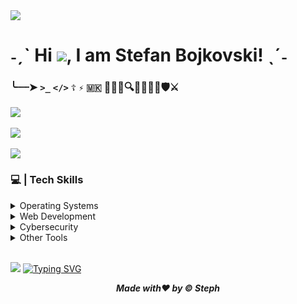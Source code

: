 <img src="https://komarev.com/ghpvc/?username=xStephx&color=red"/>

# ˗ˏˋ Hi ![](https://user-images.githubusercontent.com/18350557/176309783-0785949b-9127-417c-8b55-ab5a4333674e.gif), I am Stefan Bojkovski! ˎˊ˗
### ╰┈┈➤ **`>_`** **`</>`** **`☦︎`** **`⚡︎`** **`🇲🇰`** 👨‍💻🌐🔍🚴🏋🏻‍♂️🛡️⚔️ <br>

![](https://github-readme-stats.vercel.app/api/top-langs/?username=xStephx&theme=shadow_red&hide_border=false&layout=compact) <br/><br/>
![](https://github-readme-stats.vercel.app/api?username=xStephx&show_icons=true&theme=shadow_red) <br/> <br/>
![](https://github-readme-streak-stats.herokuapp.com/?user=xStephx&theme=shadow_red&hide_border=false)

### 💻 | Tech Skills
<details>
   <summary>Operating Systems</summary> <br>
     <a href="https://www.kali.org/" target="_blank" rel="noreferrer"><img src="https://cdn.freelogovectors.net/wp-content/uploads/2021/12/kali-logo-freelogovectors.net_.png" width="36" height="36" alt="Kali Linux" title="Kali Linux" /></a>
     <a href="https://www.raspberrypi.com/software/operating-systems/" target="_blank" rel="noreferrer"><img src="https://upload.wikimedia.org/wikipedia/fr/thumb/3/3b/Raspberry_Pi_logo.svg/langfr-250px-Raspberry_Pi_logo.svg.png" width="30" height="36" alt="Raspbian OS" title="Raspbian OS" /></a>
     <a href="https://parrotsec.org/" target="_blank" rel="noreferrer"><img src="https://img.icons8.com/color/200/parrot-security--v2.png" width="30" height="36" alt="Parrot Security" title="Parrot Security" /></a>
     <a href="https://ubuntu.com/" target="_blank" rel="noreferrer"><img src="https://raw.githubusercontent.com/danielcranney/readme-generator/main/public/icons/skills/ubuntu-colored.svg" width="36" height="36" alt="Ubuntu" title="Ubuntu" /></a>
     <a href="https://www.microsoft.com/software-download/" target="_blank" rel="noreferrer"><img src="https://upload.wikimedia.org/wikipedia/commons/c/c7/Windows_logo_-_2012.png" width="30" height="36" alt="Windows 10 Pro" title="Windows 10 Pro" /></a>
</details>

<details>
   <summary>Web Development</summary> <br>
      <a href="https://developer.mozilla.org/en-US/docs/Glossary/HTML5" target="_blank" rel="noreferrer"><img src="https://raw.githubusercontent.com/danielcranney/readme-generator/main/public/icons/skills/html5-colored.svg" width="36" height="36" alt="HTML5" title="HTML5" /></a>
     <a href="https://www.w3.org/TR/CSS/#css" target="_blank" rel="noreferrer"><img src="https://raw.githubusercontent.com/danielcranney/readme-generator/main/public/icons/skills/css3-colored.svg" width="36" height="36" alt="CSS3" title="CSS3" /></a>
     <a href="https://getbootstrap.com/" target="_blank" rel="noreferrer"><img src="https://raw.githubusercontent.com/danielcranney/readme-generator/main/public/icons/skills/bootstrap-colored.svg" width="36" height="36" alt="Bootstrap" title="Bootstrap" /></a>
     <a href="https://tailwindcss.com/" target="_blank" rel="noreferrer"><img src="https://raw.githubusercontent.com/danielcranney/readme-generator/main/public/icons/skills/tailwindcss-colored.svg" width="36" height="36" alt="TailwindCSS" title="TailwindCSS" /></a>
     <a href="https://sass-lang.com/" target="_blank" rel="noreferrer"><img src="https://raw.githubusercontent.com/danielcranney/readme-generator/main/public/icons/skills/sass-colored.svg" width="36" height="36" alt="Sass" title="Sass" /></a>
     <a href="https://developer.mozilla.org/en-US/docs/Web/JavaScript" target="_blank" rel="noreferrer"><img src="https://raw.githubusercontent.com/danielcranney/readme-generator/main/public/icons/skills/javascript-colored.svg" width="36" height="36" alt="JavaScript" title="JavaScript" /></a>
     <a href="https://jquery.com/" target="_blank" rel="noreferrer"><img src="https://raw.githubusercontent.com/danielcranney/readme-generator/main/public/icons/skills/jquery-colored.svg" width="36" height="36" alt="JQuery" title="JQuery" /></a>
     <a href="https://reactjs.org/" target="_blank" rel="noreferrer"><img src="https://raw.githubusercontent.com/danielcranney/readme-generator/main/public/icons/skills/react-colored.svg" width="36" height="36" alt="React" title="React" /></a>
     <a href="https://nodejs.org/en/" target="_blank" rel="noreferrer"><img src="https://raw.githubusercontent.com/danielcranney/readme-generator/main/public/icons/skills/nodejs-colored.svg" alt="NodeJS" title="NodeJS" width="36" height="36" /></a>
     <a href="https://www.php.net/" target="_blank" rel="noreferrer"><img src="https://raw.githubusercontent.com/danielcranney/readme-generator/main/public/icons/skills/php-colored.svg" alt="PHP" title="PHP" width="36" height="36" /></a>
     <a href="https://www.mysql.com/" target="_blank" rel="noreferrer"><img src="https://raw.githubusercontent.com/danielcranney/readme-generator/main/public/icons/skills/mysql-colored.svg" alt="MySQL" title="MySQL" width="36" height="36" /></a>
     <a href="https://wordpress.com/" target="_blank" rel="noreferrer"><img src="https://cdn-icons-png.flaticon.com/512/174/174881.png" width="36" height="36" alt="Wordpress" title="Wordpress" /></a>
     <a href="https://webflow.com/" target="_blank" rel="noreferrer"><img src="https://img.icons8.com/?size=512&id=ktrJ12qa5f65&format=png" width="36" height="36" alt="Webflow" title="Webflow" /></a>
</details>

<details>
   <summary>Cybersecurity</summary> <br>
      <a href="https://www.gnu.org/software/bash/" target="_blank" rel="noreferrer"><img src="https://upload.wikimedia.org/wikipedia/commons/thumb/4/4b/Bash_Logo_Colored.svg/2048px-Bash_Logo_Colored.svg.png" width="36" height="36" alt="Bash" title="Bash" /></a>
      <a href="https://learn.microsoft.com/en-us/powershell/" target="_blank" rel="noreferrer"><img src="https://upload.wikimedia.org/wikipedia/commons/2/2f/PowerShell_5.0_icon.png" width="36" height="36" alt="PowerShell" title="PowerShell" /></a>
      <a href="https://nmap.org/" target="_blank" rel="noreferrer"><img src="https://nmap.org/images/nmap-logo-256x256.png" width="36" height="36" alt="NMAP" title="NMAP" /></a>
      <a href="https://www.metasploit.com/" target="_blank" rel="noreferrer"><img src="https://products.containerize.com/security-testing-tools/metasploit/menu_image.png" width="36" height="36" alt="Metasploit" title="Metasploit" /></a>
      <a href="https://portswigger.net/burp" target="_blank" rel="noreferrer"><img src="https://miro.medium.com/v2/resize:fit:710/1*KMYIE0A-u-DhaMm9N2ImlA.png" width="36" height="36" alt="Burp Suite" title="Burp Suite" /></a>
      <a href="https://www.zaproxy.org/" target="_blank" rel="noreferrer"><img src="https://wiki.elvis.science/images/7/70/OWASP_ZAP.png" width="36" height="36" alt="OWASP ZAP" title="OWASP ZAP" /></a>
      <a href="https://www.wireshark.org/" target="_blank" rel="noreferrer"><img src="https://upload.wikimedia.org/wikipedia/commons/thumb/c/c6/Wireshark_icon_new.png/800px-Wireshark_icon_new.png" width="36" height="36" alt="Wireshark" title="Wireshark" /></a>
      <a href="https://www.kali.org/tools/netcat/" target="_blank" rel="noreferrer"><img src="https://www.kali.org/tools/netcat/images/netcat-logo.svg" width="36" height="36" alt="Netcat" title="Netcat" /></a>
      <a href="https://www.kali.org/tools/gobuster/" target="_blank" rel="noreferrer"><img src="https://www.kali.org/tools/gobuster/images/gobuster-logo.svg" width="36" height="36" alt="Gobuster" title="Gobuster" /></a>
      <a href="https://www.kali.org/tools/ffuf/" target="_blank" rel="noreferrer"><img src="https://www.kali.org/tools/ffuf/images/ffuf-logo.svg" width="36" height="36" alt="Ffuf" title="Ffuf" /></a>
      <a href="https://www.kali.org/tools/eyewitness/" target="_blank" rel="noreferrer"><img src="https://www.kali.org/tools/eyewitness/images/eyewitness-logo.svg" width="36" height="36" alt="Eyewitness" title="Eyewitness" /></a>
      <a href="https://www.virustotal.com/gui/home/upload" target="_blank" rel="noreferrer"><img src="https://images.icon-icons.com/2699/PNG/512/virustotal_logo_icon_171247.png" width="30" height="30" alt="VirusTotal" title="VirusTotal" /></a>
      <a href="https://www.kali.org/tools/binwalk/" target="_blank" rel="noreferrer"><img src="https://www.kali.org/tools/binwalk/images/binwalk-logo.svg" width="36" height="36" alt="Binwalk" title="Binwalk" /></a>
      <a href="https://sqlmap.org/" target="_blank" rel="noreferrer"><img src="https://tryhackme-images.s3.amazonaws.com/room-icons/523723e4d3b75b6439b8e2cd0fa6880b.png" width="36" height="36" alt="SQLMAP" title="SQLMAP" /></a>
      <a href="https://www.kali.org/tools/wpscan/" target="_blank" rel="noreferrer"><img src="https://www.kali.org/tools/wpscan/images/wpscan-logo.svg" width="36" height="36" alt="WPScan" title="WPScan" /></a>
      <a href="https://www.openvas.org/" target="_blank" rel="noreferrer"><img src="https://res.cloudinary.com/apideck/image/upload/v1581262378/catalog/openvas-org/icon128x128.png" width="36" height="36" alt="OpenVAS" title="OpenVAS" /></a>
      <a href="https://www.kali.org/tools/set/" target="_blank" rel="noreferrer"><img src="https://www.kali.org/tools/set/images/set-logo.svg" width="36" height="36" alt="Social-Engineer Toolkit (SET)"  title="Social-Engineer Toolkit (SET)" /></a>
      <a href="https://www.kali.org/tools/maltego/" target="_blank" rel="noreferrer"><img src="https://www.kali.org/tools/maltego/images/maltego-logo.svg" width="36" height="36" alt="Maltego"  title="Maltego" /></a>
      <a href="https://www.kali.org/tools/dvwa/" target="_blank" rel="noreferrer"><img src="https://www.kali.org/tools/dvwa/images/dvwa-logo.svg" width="36" height="36" alt="DVWA" title="DVWA" /></a>
      <a href="https://www.kali.org/tools/subfinder/" target="_blank" rel="noreferrer"><img src="https://www.kali.org/tools/subfinder/images/subfinder-logo.svg" width="36" height="36" alt="Subfinder" title="Subfinder" /></a>
      <a href="https://www.kali.org/tools/theharvester/" target="_blank" rel="noreferrer"><img src="https://www.kali.org/tools/theharvester/images/theharvester-logo.svg" width="36" height="36" alt="TheHarvester" title="TheHarvester" /></a>
      <a href="https://www.kali.org/tools/recon-ng/" target="_blank" rel="noreferrer"><img src="https://www.kali.org/tools/recon-ng/images/recon-ng-logo.svg" width="36" height="36" alt="Recon-ng" title="Recon-ng" /></a>
      <a href="https://www.kali.org/tools/amass/" target="_blank" rel="noreferrer"><img src="https://www.kali.org/tools/amass/images/amass-logo.svg" width="36" height="36" alt="Amass" title="Amass" /></a>
      <a href="https://www.kali.org/tools/dnsenum/" target="_blank" rel="noreferrer"><img src="https://www.kali.org/tools/dnsenum/images/dnsenum-logo.svg" width="36" height="36" alt="dnsenum" title="dnsenum" /></a>
      <a href="https://www.kali.org/tools/enum4linux/" target="_blank" rel="noreferrer"><img src="https://www.kali.org/tools/enum4linux/images/enum4linux-logo.svg" width="36" height="36" alt="enum4linux" title="enum4linux" /></a>
      <a href="https://www.kali.org/tools/nikto/" target="_blank" rel="noreferrer"><img src="https://www.kali.org/tools/nikto/images/nikto-logo.svg" width="36" height="36" alt="Nikto" title="Nikto" /></a>
      <a href="https://www.kali.org/tools/medusa/" target="_blank" rel="noreferrer"><img src="https://www.kali.org/tools/medusa/images/medusa-logo.svg" width="36" height="36" alt="Medusa" title="Medusa" /></a>
      <a href="https://www.kali.org/tools/hydra/" target="_blank" rel="noreferrer"><img src="https://www.kali.org/tools/hydra/images/hydra-logo.svg" width="36" height="36" alt="Hydra" title="Hydra" /></a>
      <a href="https://www.kali.org/tools/patator/" target="_blank" rel="noreferrer"><img src="https://www.kali.org/tools/patator/images/patator-logo.svg" width="36" height="36" alt="Patator" title="Patator" /></a>
      <a href="https://www.kali.org/tools/mimikatz/" target="_blank" rel="noreferrer"><img src="https://www.kali.org/tools/mimikatz/images/mimikatz-logo.svg" width="36" height="36" alt="Mimikatz" title="Mimikatz" /></a>
      <a href="https://www.kali.org/tools/hash-identifier/" target="_blank" rel="noreferrer"><img src="https://www.kali.org/tools/hash-identifier/images/hash-identifier-logo.svg" width="36" height="36" alt="Hash Identifier" title="Hash Identifier" /></a>
      <a href="https://www.kali.org/tools/john/" target="_blank" rel="noreferrer"><img src="https://www.kali.org/tools/john/images/john-logo.svg" width="36" height="36" alt="John the Ripper" title="John the Ripper" /></a>
      <a href="https://www.kali.org/tools/hashcat/" target="_blank" rel="noreferrer"><img src="https://www.kali.org/tools/hashcat/images/hashcat-logo.svg" width="36" height="36" alt="Hashcat" title="Hashcat" /></a>
      <a href="https://www.kali.org/tools/airgeddon/" target="_blank" rel="noreferrer"><img src="https://www.kali.org/tools/airgeddon/images/airgeddon-logo.svg" width="36" height="36" alt="Airgeddon" title="Airgeddon" /></a>
      <a href="https://www.kali.org/tools/aircrack-ng/" target="_blank" rel="noreferrer"><img src="https://www.kali.org/tools/aircrack-ng/images/aircrack-ng-logo.svg" width="36" height="36" alt="Aircrack-ng" title="Aircrack-ng" /></a>
      <a href="https://www.kali.org/tools/hping3/" target="_blank" rel="noreferrer"><img src="https://www.kali.org/tools/hping3/images/hping3-logo.svg" width="36" height="36" alt="hping3" title="hping3" /></a>
      <a href="https://www.kali.org/tools/bloodhound/" target="_blank" rel="noreferrer"><img src="https://www.kali.org/tools/bloodhound/images/bloodhound-logo.svg" width="36" height="36" alt="BloodHound" title="BloodHound" /></a>
      <a href="https://www.kali.org/tools/bettercap/" target="_blank" rel="noreferrer"><img src="https://www.kali.org/tools/bettercap/images/bettercap-logo.svg" width="36" height="36" alt="Bettercap" title="Bettercap" /></a>
      <a href="https://www.python.org/" target="_blank" rel="noreferrer"><img src="https://upload.wikimedia.org/wikipedia/commons/thumb/c/c3/Python-logo-notext.svg/219px-Python-logo-notext.svg.png" width="36" height="36" alt="Python"  title="Python" /></a>
      <a href="https://isocpp.org/" target="_blank" rel="noreferrer"><img src="https://upload.wikimedia.org/wikipedia/commons/thumb/1/18/ISO_C%2B%2B_Logo.svg/1200px-ISO_C%2B%2B_Logo.svg.png" width="36" height="36" alt="C++" title="C++" /></a>
      <a href="https://search.censys.io/" target="_blank" rel="noreferrer"><img src="https://store.servicenow.com/8d20b608879c2ad07ffc87fc0ebb354b.iix" width="36" height="36" alt="Censys" title="Censys" /></a>
      <a href="https://www.shodan.io/" target="_blank" rel="noreferrer"><img src="https://pbs.twimg.com/profile_images/1540742654/logo-icon_400x400.png" width="36" height="36" alt="Shodan" title="Shodan" /></a>
      <a href="https://github.com/volatilityfoundation/volatility" target="_blank" rel="noreferrer"><img src="https://volatilityfoundation.org/wp-content/uploads/2023/11/IMG_6307.png" width="36" height="36" alt="Volatility" title="Volatility" /></a>
      <a href="https://www.exterro.com/digital-forensics-software/ftk-imager/" target="_blank" rel="noreferrer"><img src="https://img.informer.com/icons/png/128/3555/3555359.png" width="36" height="36" alt="FTK Imager" title="FTK Imager" /></a>
      <a href="https://www.kali.org/tools/autopsy/" target="_blank" rel="noreferrer"><img src="https://www.kali.org/tools/autopsy/images/autopsy-logo.svg" width="36" height="36" alt="Autopsy" title="Autopsy" /></a>
      <a href="https://www.kali.org/tools/snort/" target="_blank" rel="noreferrer"><img src="https://www.kali.org/tools/snort/images/snort-logo.svg" width="36" height="36" alt="Snort" title="Snort" /></a>
</details>

<details>
   <summary>Other Tools</summary> <br>
     <a href="https://code.visualstudio.com/" target="_blank" rel="noreferrer"><img src="https://upload.wikimedia.org/wikipedia/commons/thumb/9/9a/Visual_Studio_Code_1.35_icon.svg/1024px-Visual_Studio_Code_1.35_icon.svg.png" width="36" height="36" alt="Visual Studio Code" title="Visual Studio Code" /></a>
     <a href="https://git-scm.com/" target="_blank" rel="noreferrer"><img src="https://git-scm.com/images/logos/downloads/Git-Icon-1788C.png" width="36" height="36" alt="Git" title="Git" /></a>
     <a href="https://www.notion.com/" target="_blank" rel="noreferrer"><img src="https://upload.wikimedia.org/wikipedia/commons/4/45/Notion_app_logo.png" width="36" height="36" alt="Notion" title="Notion" /></a>
      <a href="https://www.microsoft.com/en-us/microsoft-365/microsoft-office" target="_blank" rel="noreferrer"><img src="https://upload.wikimedia.org/wikipedia/commons/6/65/Microsoft_Office_logo_%282013%E2%80%932019%29.png" width="36" height="36" alt="Microsoft Office 365" title="Microsoft Office 365" /></a>  
     <a href="https://www.figma.com/" target="_blank" rel="noreferrer"><img src="https://raw.githubusercontent.com/danielcranney/readme-generator/main/public/icons/skills/figma-colored.svg" width="36" height="36" alt="Figma" title="Figma" /></a>
     <a href= "https://www.coreldraw.com/en/" target="_blank" rel="noreferrer"><img src="https://mediaresource.sfo2.digitaloceanspaces.com/wp-content/uploads/2024/04/28114019/corel-draw-2020-logo-270FEE465B-seeklogo.com.png" width="36" height="36" alt="Corel DRAW" title="Crel DRAW" /></a>
     <a href="https://www.adobe.com/uk/products/photoshop.html" target="_blank" rel="noreferrer"><img src="https://raw.githubusercontent.com/danielcranney/readme-generator/main/public/icons/skills/photoshop-colored-dark.svg" width="36" height="36" alt="Photoshop" title="Photoshop" /></a>
     <a href="https://www.vmware.com/products/desktop-hypervisor/workstation-and-fusion" target="_blank" rel="noreferrer"><img src="https://upload.wikimedia.org/wikipedia/commons/thumb/5/5a/Vmware_workstation_16_icon.svg/640px-Vmware_workstation_16_icon.svg.png"       width="36" height="36" alt="VMware Workstation" title="VMware Workstation" /></a> 
     <a href="https://remmina.org/" target="_blank" rel="noreferrer"><img src="https://upload.wikimedia.org/wikipedia/commons/9/96/Org.remmina.Remmina.svg" width="36" height="36" alt="Remmina" title="Remmina" /></a>
     <a href="https://www.netacad.com/cisco-packet-tracer" target="_blank" rel="noreferrer"><img src="https://hurbad.com/wp-content/uploads/2021/12/Cisco-Packet-Tracer.png" width="36" height="36" alt="Cisco Packet Tracer" title="Cisco Packet Tracer" /></a>
     <a href="https://www.tinkercad.com/" target="_blank" rel="noreferrer"><img src="https://www.lacrosseschools.org/northwoods-international/wp-content/uploads/sites/14/2020/02/logo-tinkercad-256.png" width="36" height="36" alt="Tinkercad" title="Tinkercad" /></a>
     <a href="https://www.arduino.cc/en/software/" target="_blank" rel="noreferrer"><img src="https://raw.githubusercontent.com/danielcranney/readme-generator/main/public/icons/skills/arduino-colored.svg" width="36" height="36" alt="Arduino" title="Arduino" /></a>
     <a href="https://www.docker.com/" target="_blank" rel="noreferrer"><img src="https://raw.githubusercontent.com/danielcranney/readme-generator/main/public/icons/skills/docker-colored.svg" alt="Docker" title="Docker" width="36" height="36" /></a>
     <a href="https://aws.amazon.com" target="_blank" rel="noreferrer"><img src="https://raw.githubusercontent.com/danielcranney/readme-generator/main/public/icons/skills/aws-colored-dark.svg" width="36" height="36" alt="Amazon Web Services" title="Amazon Web Services" /></a>  
     <a href="https://azure.microsoft.com/en-us/" target="_blank" rel="noreferrer"><img src="https://raw.githubusercontent.com/danielcranney/readme-generator/main/public/icons/skills/azure-colored.svg" width="36" height="36" alt="Microsoft Azure" title="Microsoft Azure" /></a>
</details>

<br>

[![](https://quotes-github-readme.vercel.app/api?quote=Everything%20happens%20for%20a%20reason.&border=true&type=horizontal&author=Unknown%20Author&theme=dark)](https://github.com/xStephx) 
[![Typing SVG](https://readme-typing-svg.demolab.com?font=Fira+Code&weight=900&size=25&pause=1000&color=F70000&width=435&lines=Thank+you+for+your+visiting!+%F0%9F%9A%80)](https://git.io/typing-svg)

_**<p align="center">Made with❤️ by © Steph</p>**_

<!-- ZmxhZ3skdEB5XzByMWcxbkBsfQ== -->
